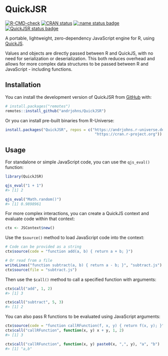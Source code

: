 
<!-- README.md is generated from README.Rmd. Please edit that file -->

# QuickJSR

<!-- badges: start -->

[![R-CMD-check](https://github.com/andrjohns/QuickJSR/actions/workflows/R-CMD-check.yaml/badge.svg)](https://github.com/andrjohns/QuickJSR/actions/workflows/R-CMD-check.yaml)
[![CRAN
status](https://www.r-pkg.org/badges/version/QuickJSR)](https://CRAN.R-project.org/package=QuickJSR)
[![:name status
badge](https://andrjohns.r-universe.dev/badges/:name)](https://andrjohns.r-universe.dev/)
[![QuickJSR status
badge](https://andrjohns.r-universe.dev/badges/QuickJSR)](https://andrjohns.r-universe.dev/QuickJSR)
<!-- badges: end -->

A portable, lightweight, zero-dependency JavaScript engine for R, using
[QuickJS](https://bellard.org/quickjs/).

Values and objects are directly passed between R and QuickJS, with no
need for serialization or deserialization. This both reduces overhead
and allows for more complex data structures to be passed between R and
JavaScript - including functions.

## Installation

You can install the development version of QuickJSR from
[GitHub](https://github.com/) with:

``` r
# install.packages("remotes")
remotes::install_github("andrjohns/QuickJSR")
```

Or you can install pre-built binaries from R-Universe:

``` r
install.packages("QuickJSR", repos = c("https://andrjohns.r-universe.dev",
                                        "https://cran.r-project.org"))
```

## Usage

For standalone or simple JavaScript code, you can use the `qjs_eval()`
function:

``` r
library(QuickJSR)

qjs_eval("1 + 1")
#> [1] 2
```

``` r
qjs_eval("Math.random()")
#> [1] 0.9898961
```

For more complex interactions, you can create a QuickJS context and
evaluate code within that context:

``` r
ctx <- JSContext$new()
```

Use the `$source()` method to load JavaScript code into the context:

``` r
# Code can be provided as a string
ctx$source(code = "function add(a, b) { return a + b; }")

# Or read from a file
writeLines("function subtract(a, b) { return a - b; }", "subtract.js")
ctx$source(file = "subtract.js")
```

Then use the `$call()` method to call a specified function with
arguments:

``` r
ctx$call("add", 1, 2)
#> [1] 3
```

``` r
ctx$call("subtract", 5, 3)
#> [1] 2
```

You can also pass R functions to be evaluated using JavaScript
arguments:

``` r
ctx$source(code = "function callRFunction(f, x, y) { return f(x, y); }")
ctx$call("callRFunction", function(x, y) x + y, 1, 2)
#> [1] 3
```

``` r
ctx$call("callRFunction", function(x, y) paste0(x, ",", y), "a", "b")
#> [1] "a,b"
```

